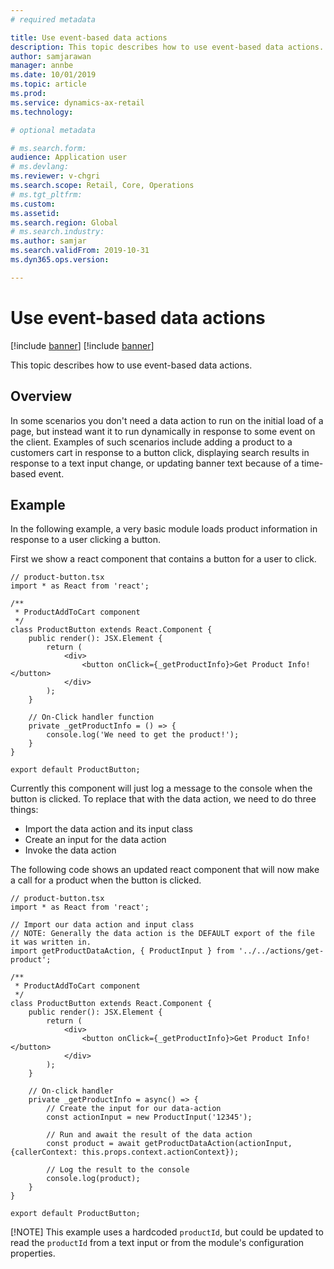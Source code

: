 ```yaml
---
# required metadata

title: Use event-based data actions
description: This topic describes how to use event-based data actions. 
author: samjarawan
manager: annbe
ms.date: 10/01/2019
ms.topic: article
ms.prod: 
ms.service: dynamics-ax-retail
ms.technology: 

# optional metadata

# ms.search.form: 
audience: Application user
# ms.devlang: 
ms.reviewer: v-chgri
ms.search.scope: Retail, Core, Operations
# ms.tgt_pltfrm: 
ms.custom: 
ms.assetid: 
ms.search.region: Global
# ms.search.industry: 
ms.author: samjar
ms.search.validFrom: 2019-10-31
ms.dyn365.ops.version: 

---
```

# Use event-based data actions

[!include [banner](../includes/preview-banner.md)]
[!include [banner](../includes/banner.md)]

This topic describes how to use event-based data actions.

## Overview

In some scenarios you don't need a data action to run on the initial load of a page, but instead want it to run dynamically in response to some event on the client. Examples of such scenarios include adding a product to a customers cart in response to a button click, displaying search results in response to a text input change, or updating banner text because of a time-based event.

## Example

In the following example, a very basic module loads product information in response to a user clicking a button. 

First we show a react component that contains a button for a user to click.

```tsx
// product-button.tsx
import * as React from 'react';

/**
 * ProductAddToCart component
 */
class ProductButton extends React.Component {
    public render(): JSX.Element {
        return (
            <div>
                <button onClick={_getProductInfo}>Get Product Info!</button>
            </div>
        );
    }

    // On-Click handler function
    private _getProductInfo = () => {
        console.log('We need to get the product!');
    }
}

export default ProductButton;
```

Currently this component will just log a message to the console when the button is clicked. To replace that with the data action, we need to do three things:

- Import the data action and its input class
- Create an input for the data action
- Invoke the data action

The following code shows an updated react component that will now make a call for a product when the button is clicked.

```tsx
// product-button.tsx
import * as React from 'react';

// Import our data action and input class
// NOTE: Generally the data action is the DEFAULT export of the file it was written in.
import getProductDataAction, { ProductInput } from '../../actions/get-product';

/**
 * ProductAddToCart component
 */
class ProductButton extends React.Component {
    public render(): JSX.Element {
        return (
            <div>
                <button onClick={_getProductInfo}>Get Product Info!</button>
            </div>
        );
    }

    // On-click handler
    private _getProductInfo = async() => {
        // Create the input for our data-action
        const actionInput = new ProductInput('12345');
        
        // Run and await the result of the data action
        const product = await getProductDataAction(actionInput, {callerContext: this.props.context.actionContext});
        
        // Log the result to the console
        console.log(product);
    }
}

export default ProductButton;
```

[!NOTE] This example uses a hardcoded `productId`, but could be updated to read the `productId` from a text input or from the module's configuration properties.
